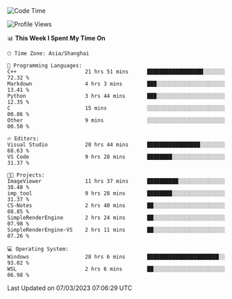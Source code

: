 <!--START_SECTION:waka-->
![Code Time](http://img.shields.io/badge/Code%20Time-735%20hrs%2041%20mins-blue)

![Profile Views](http://img.shields.io/badge/Profile%20Views-3-blue)

📊 **This Week I Spent My Time On** 

```text
🕑︎ Time Zone: Asia/Shanghai

💬 Programming Languages: 
C++                      21 hrs 51 mins      ██████████████████░░░░░░░   72.32 % 
Markdown                 4 hrs 3 mins        ███░░░░░░░░░░░░░░░░░░░░░░   13.41 % 
Python                   3 hrs 44 mins       ███░░░░░░░░░░░░░░░░░░░░░░   12.35 % 
C                        15 mins             ░░░░░░░░░░░░░░░░░░░░░░░░░   00.86 % 
Other                    9 mins              ░░░░░░░░░░░░░░░░░░░░░░░░░   00.50 % 

🔥 Editors: 
Visual Studio            20 hrs 44 mins      █████████████████░░░░░░░░   68.63 % 
VS Code                  9 hrs 28 mins       ████████░░░░░░░░░░░░░░░░░   31.37 % 

🐱‍💻 Projects: 
ImageViewer              11 hrs 37 mins      ██████████░░░░░░░░░░░░░░░   38.48 % 
imp_tool                 9 hrs 28 mins       ████████░░░░░░░░░░░░░░░░░   31.37 % 
CS-Notes                 2 hrs 40 mins       ██░░░░░░░░░░░░░░░░░░░░░░░   08.85 % 
SimpleRenderEngine       2 hrs 24 mins       ██░░░░░░░░░░░░░░░░░░░░░░░   07.98 % 
SimpleRenderEngine-VS    2 hrs 11 mins       ██░░░░░░░░░░░░░░░░░░░░░░░   07.26 % 

💻 Operating System: 
Windows                  28 hrs 6 mins       ███████████████████████░░   93.02 % 
WSL                      2 hrs 6 mins        ██░░░░░░░░░░░░░░░░░░░░░░░   06.98 % 
```


 Last Updated on 07/03/2023 07:06:29 UTC
<!--END_SECTION:waka-->